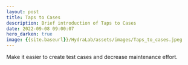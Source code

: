 ```yaml
---
layout: post
title: Taps to Cases
description: Brief introduction of Taps to Cases
date: 2022-09-08 09:00:07
hero_darken: true
image: {{site.baseurl}}/HydraLab/assets/images/Taps_to_cases.jpeg
---
```


Make it easier to create test cases and decrease maintenance effort.
